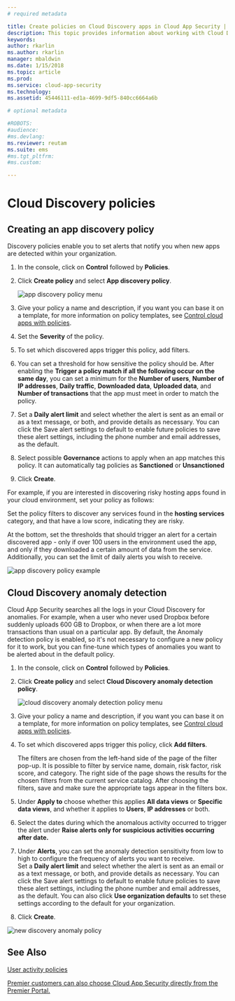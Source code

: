 ```yaml
---
# required metadata

title: Create policies on Cloud Discovery apps in Cloud App Security | Microsoft Docs
description: This topic provides information about working with Cloud Discovery policies.
keywords:
author: rkarlin
ms.author: rkarlin
manager: mbaldwin
ms.date: 1/15/2018
ms.topic: article
ms.prod:
ms.service: cloud-app-security
ms.technology:
ms.assetid: 45446111-ed1a-4699-9df5-840cc6664a6b

# optional metadata

#ROBOTS:
#audience:
#ms.devlang:
ms.reviewer: reutam
ms.suite: ems
#ms.tgt_pltfrm:
#ms.custom:

---
```


# Cloud Discovery policies
    
## Creating an app discovery policy  
Discovery policies enable you to set alerts that notify you when new apps are detected within your organization.  
  
1.  In the console, click on **Control** followed by **Policies**.  
  
2.  Click **Create policy** and select **App discovery policy**.  
  
     ![app discovery policy menu](./media/app-discovery-policy-menu.png "app discovery policy menu")  
  
3.  Give your policy a name and description, if you want you can base it on a template, for more information on policy templates, see [Control cloud apps with policies](control-cloud-apps-with-policies.md).  
  
4.  Set the **Severity** of the policy.

5. To set which discovered apps trigger this policy, add filters.  
  
6.  You can set a threshold for how sensitive the policy should be. After enabling the **Trigger a policy match if all the following occur on the same day**, you can set a minimum for the **Number of users**, **Number of IP addresses**, **Daily traffic**, **Downloaded data**, **Uploaded data**, and **Number of transactions** that the app must meet in order to match the policy.  
  
7.  Set a **Daily alert limit** and select whether the alert is sent as an email or as a text message, or both, and provide details as necessary. You can click the Save alert settings to default to enable future policies to save these alert settings, including the phone number and email addresses, as the default.  
  
8. Select possible **Governance** actions to apply when an app matches this policy. It can automatically tag policies as **Sanctioned** or **Unsanctioned** 

8.  Click **Create**.  
  
For example, if you are interested in discovering risky hosting apps found in your cloud environment, set your policy as follows:  
  
Set the policy filters to discover any services found in the **hosting services** category, and that have a low score, indicating they are risky.   
   
At the bottom, set the thresholds that should trigger an alert for a certain discovered app - only if over 100 users in the environment used the app, and only if they downloaded a certain amount of data from the service.   
Additionally, you can set the limit of daily alerts you wish to receive.  
  
![app discovery policy example](./media/app-discovery-policy-example.png "app discovery policy example")  
  
## Cloud Discovery anomaly detection  
Cloud App Security searches all the logs in your Cloud Discovery for anomalies. For example, when a user who never used Dropbox before suddenly uploads 600 GB to Dropbox, or when there are a lot more transactions than usual on a particular app. By default, the Anomaly detection policy is enabled, so it's not necessary to configure a new policy for it to work, but you can fine-tune which types of anomalies you want to be alerted about in the default policy.  
  
1.  In the console, click on **Control** followed by **Policies**.  
  
2.  Click **Create policy** and select **Cloud Discovery anomaly detection policy**.  
  
     ![cloud discovery anomaly detection policy menu](./media/cloud-discovery-anomaly-detection-policy-menu.png "cloud discovery anomaly detection policy menu")  
  
3.  Give your policy a name and description, if you want you can base it on a template, for more information on policy templates, see [Control cloud apps with policies](control-cloud-apps-with-policies.md).  
  
4.  To set which discovered apps trigger this policy, click **Add filters**.  
  
     The filters are chosen from the left-hand side of the page of the filter pop-up. It is possible to filter by service name, domain, risk factor, risk score, and category. The right side of the page shows the results for the chosen filters from the current service catalog. After choosing the filters, save and make sure the appropriate tags appear in the filters box.  
  
5.  Under **Apply to** choose whether this applies **All data views** or **Specific data views**, and whether it applies to **Users**, **IP addresses** or both.  
  
6.  Select the dates during which the anomalous activity occurred to trigger the alert under **Raise alerts only for suspicious activities occurring after date.**  
  
7.  Under **Alerts**, you can set the anomaly detection sensitivity from low to high to configure the frequency of alerts you want to receive.  
Set a **Daily alert limit** and select whether the alert is sent as an email or as a text message, or both, and provide details as necessary. You can click the Save alert settings to default to enable future policies to save these alert settings, including the phone number and email addresses, as the default. You can also click **Use organization defaults** to set these settings according to the default for your organization.  
  
9. Click **Create**.  
  
![new discovery anomaly policy](./media/new-discovery-anomaly-policy.png "new discovery anomaly policy")  
  
## See Also  
[User activity policies](user-activity-policies.md)   

[Premier customers can also choose Cloud App Security directly from the Premier Portal.](https://premier.microsoft.com/)  
  
  